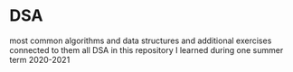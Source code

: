 # DSA
most common algorithms and data structures and additional exercises connected to them
all DSA in this repository I learned during one summer term 2020-2021
